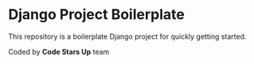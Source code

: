 # Django Project Boilerplate


This repository is a boilerplate Django project for quickly getting started.

Coded by **Code Stars Up** team